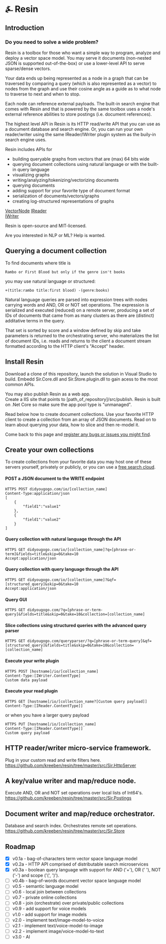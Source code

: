 # &#9084; Resin

## Introduction

### Do you need to solve a wide problem?

Resin is a toolbox for those who want a simple way to program, analyze and deploy a vector space model. 
You may serve it documents (non-nested JSON is supported out-of-the-box) 
or use a lower-level API to serve sparse/dense vectors. 

Your data ends up being represented as a node in a graph that can be traversed by comparing a query 
(which is also represented as a vector) to nodes from the graph and use their cosine angle as a guide as to 
what node to traverse to next and when to stop. 

Each node can reference external payloads. The built-in search engine that comes with Resin 
and that is powered by the same toolbox uses a node's external reference abilities to store postings 
(i.e. document references).

The highest level API in Resin is its HTTP read/write API that you can use as a document database and search engine. 
Or, you can run your own reader/writer using the same IReader/IWriter plugin system as the buily-in 
search engine uses.
 
Resin includes APIs for

- building queryable graphs from vectors that are (max) 64 bits wide
- querying document collections using natural language or with the built-in query language 
- visualizing graphs
- writing/analyzing/tokenizing/vectorizing documents
- querying documents
- adding support for your favorite type of document format
- serialization of documents/vectors/graphs
- creating log-structured representations of graphs

[VectorNode](https://github.com/kreeben/resin/blob/master/src/Sir.Store/VectorNode.cs)
[IReader](https://github.com/kreeben/resin/blob/master/src/Sir/IReader.cs)  
[IWriter](https://github.com/kreeben/resin/blob/master/src/Sir/IWriter.cs)  

Resin is open-source and MIT-licensed. 

Are you interested in NLP or ML? Help is wanted. 

## Querying a document collection

To find documents where title is  

	Rambo or First Blood but only if the genre isn't books
	
you may use natural language or structured:

	+(title:rambo title:first blood) -(genre:books)

Natural language queries are parsed into expression trees with nodes carrying words and AND, OR or NOT set operations. 
The expression is serialized and executed (reduced) on a remote server, producing a set of IDs of documents that came from as 
many clusters as there are (distinct) additative terms in the query.  

That set is sorted by score and a window defined by skip and take parameters is returned to the orchestrating server, 
who materializes the list of document IDs, i.e. reads and returns to the client a document stream formatted according 
to the HTTP client's "Accept" header.

## Install Resin

Download a clone of this repository, launch the solution in Visual Studio to build. 
Embedd Sir.Core.dll and Sir.Store.plugin.dll to gain acess to the most common APIs.

You may also publish Resin as a web app.  
Create a IIS site that points to [path_of_repository]/src/publish. 
Resin is built on .Net Core so make sure the app pool type is "unmanaged".  

Read below how to create document collections. Use your favorite HTTP client to create a collection 
from an array of JSON documents. Read on to learn about querying your data, how to slice and then re-model it.

Come back to this page and [register any bugs or issues you might find](https://github.com/kreeben/resin/issues).

## Create your own collections

To create collections from your favorite data you may host one of these servers yourself, privately or publicly, 
or you can use a [free search cloud](https://didyougogo.com).

#### POST a JSON document to the WRITE endpoint

	HTTPS POST didyougogo.com/io/[collection_name]
	Content-Type:application/json
	[
		{
			"field1":"value1"
		},
		{
			"field1":"value2"
		}
	]

#### Query collection with natural language through the API

	HTTPS GET didyougogo.com/io/[collection_name]?q=[phrase-or-term]&fields=title&skip=0&take=10  
	Accept:application/json

#### Query collection with query language through the API

	HTTPS GET didyougogo.com/io/[collection_name]?&qf=[structured_query]&skip=0&take=10  
	Accept:application/json

#### Query GUI

	HTTPS GET didyougogo.com/?q=[phrase-or-term-query]&fields=title&skip=0&take=10&collection=[collection_name]

#### Slice collections using structured queries with the advanced query parser

	HTTPS GET didyougogo.com/queryparser/?q=[phrase-or-term-query]&qf=[structured_query]&fields=title&skip=0&take=10&collection=[collection_name]

#### Execute your write plugin

	HTTPS POST [hostname]/io/[collection_name]
	Content-Type:[IWriter.ContentType]
	Custom data payload

#### Execute your read plugin

	HTTPS GET [hostname]/io/[collection_name?[Custom query payload]]
	Content-Type:[IReader.ContentType]]

or when you have a larger query payload

	HTTPS PUT [hostname]/io/[collection_name]
	Content-Type:[IReader.ContentType]]
	Custom query payload

## HTTP reader/writer micro-service framework.
Plug in your custom read and write filters here.  
https://github.com/kreeben/resin/tree/master/src/Sir.HttpServer

## A key/value writer and map/reduce node. 
Execute AND, OR and NOT set operations over local lists of Int64's.  
https://github.com/kreeben/resin/tree/master/src/Sir.Postings

## Document writer and map/reduce orchestrator. 
Database and search index. Orchestrates remote set operations.  
https://github.com/kreeben/resin/tree/master/src/Sir.Store

## Roadmap

- [x] v0.1a - bag-of-characters term vector space language model
- [x] v0.2a - HTTP API comprised of distributable search microservices
- [x] v0.3a - boolean query language with support for AND ('+'), OR (' '), NOT ('-') and scope ('(', ')').
- [ ] v0.4b - bag-of-words document vector space language model
- [ ] v0.5 - semantic language model
- [ ] v0.6 - local join between collections
- [ ] v0.7 - private online collections
- [ ] v0.8 - join (orchestrate) over private/public collections
- [ ] v0.9 - add support for voice models
- [ ] v1.0 - add support for image models
- [ ] v2.0 - implement text/image-model-to-voice
- [ ] v2.1 - implement text/voice-model-to-image
- [ ] v2.2 - implement image/voice-model-to-text
- [ ] v3.0 - AI
